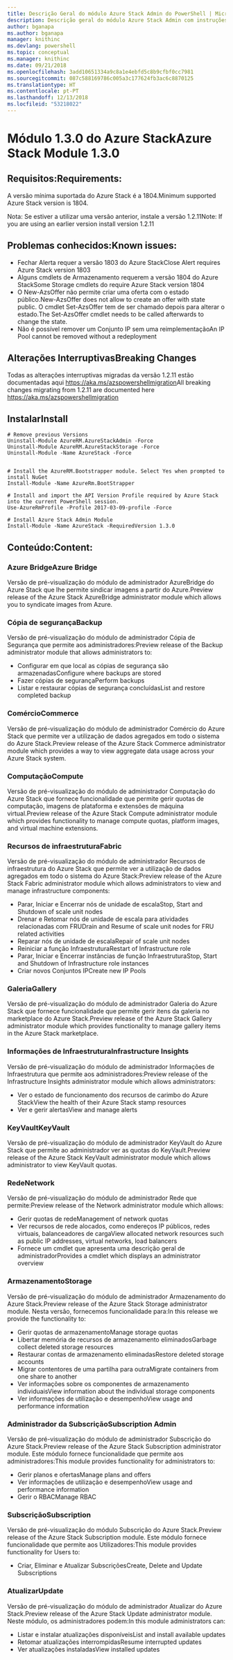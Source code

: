 ```yaml
---
title: Descrição Geral do módulo Azure Stack Admin do PowerShell | Microsoft Docs
description: Descrição geral do módulo Azure Stack Admin com instruções para instalação e configuração.
author: bganapa
ms.author: bganapa
manager: knithinc
ms.devlang: powershell
ms.topic: conceptual
ms.manager: knithinc
ms.date: 09/21/2018
ms.openlocfilehash: 3add10651334a9c8a1e4ebfd5c8b9cfbf0cc7981
ms.sourcegitcommit: 087c588169786c005a3c177624fb3ac6c8870125
ms.translationtype: HT
ms.contentlocale: pt-PT
ms.lasthandoff: 12/13/2018
ms.locfileid: "53218022"
---
```

# <a name="azure-stack-module-130"></a><span data-ttu-id="fc711-103">Módulo 1.3.0 do Azure Stack</span><span class="sxs-lookup"><span data-stu-id="fc711-103">Azure Stack Module 1.3.0</span></span>

## <a name="requirements"></a><span data-ttu-id="fc711-104">Requisitos:</span><span class="sxs-lookup"><span data-stu-id="fc711-104">Requirements:</span></span>
<span data-ttu-id="fc711-105">A versão mínima suportada do Azure Stack é a 1804.</span><span class="sxs-lookup"><span data-stu-id="fc711-105">Minimum supported Azure Stack version is 1804.</span></span>

<span data-ttu-id="fc711-106">Nota: Se estiver a utilizar uma versão anterior, instale a versão 1.2.11</span><span class="sxs-lookup"><span data-stu-id="fc711-106">Note: If you are using an earlier version install version 1.2.11</span></span>

## <a name="known-issues"></a><span data-ttu-id="fc711-107">Problemas conhecidos:</span><span class="sxs-lookup"><span data-stu-id="fc711-107">Known issues:</span></span>

- <span data-ttu-id="fc711-108">Fechar Alerta requer a versão 1803 do Azure Stack</span><span class="sxs-lookup"><span data-stu-id="fc711-108">Close Alert requires Azure Stack version 1803</span></span>
- <span data-ttu-id="fc711-109">Alguns cmdlets de Armazenamento requerem a versão 1804 do Azure Stack</span><span class="sxs-lookup"><span data-stu-id="fc711-109">Some Storage cmdlets do require Azure Stack version 1804</span></span>
- <span data-ttu-id="fc711-110">O New-AzsOffer não permite criar uma oferta com o estado público.</span><span class="sxs-lookup"><span data-stu-id="fc711-110">New-AzsOffer does not allow to create an offer with state public.</span></span> <span data-ttu-id="fc711-111">O cmdlet Set-AzsOffer tem de ser chamado depois para alterar o estado.</span><span class="sxs-lookup"><span data-stu-id="fc711-111">The Set-AzsOffer cmdlet needs to be called afterwards to change the state.</span></span>
- <span data-ttu-id="fc711-112">Não é possível remover um Conjunto IP sem uma reimplementação</span><span class="sxs-lookup"><span data-stu-id="fc711-112">An IP Pool cannot be removed without a redeployment</span></span>

## <a name="breaking-changes"></a><span data-ttu-id="fc711-113">Alterações Interruptivas</span><span class="sxs-lookup"><span data-stu-id="fc711-113">Breaking Changes</span></span>
<span data-ttu-id="fc711-114">Todas as alterações interruptivas migradas da versão 1.2.11 estão documentadas aqui https://aka.ms/azspowershellmigration</span><span class="sxs-lookup"><span data-stu-id="fc711-114">All breaking changes migrating from 1.2.11 are documented here https://aka.ms/azspowershellmigration</span></span>

## <a name="install"></a><span data-ttu-id="fc711-115">Instalar</span><span class="sxs-lookup"><span data-stu-id="fc711-115">Install</span></span>
```
# Remove previous Versions
Uninstall-Module AzureRM.AzureStackAdmin -Force
Uninstall-Module AzureRM.AzureStackStorage -Force
Uninstall-Module -Name AzureStack -Force 


# Install the AzureRM.Bootstrapper module. Select Yes when prompted to install NuGet
Install-Module -Name AzureRm.BootStrapper

# Install and import the API Version Profile required by Azure Stack into the current PowerShell session.
Use-AzureRmProfile -Profile 2017-03-09-profile -Force

# Install Azure Stack Admin Module
Install-Module -Name AzureStack -RequiredVersion 1.3.0
```
## <a name="content"></a><span data-ttu-id="fc711-116">Conteúdo:</span><span class="sxs-lookup"><span data-stu-id="fc711-116">Content:</span></span>
### <a name="azure-bridge"></a><span data-ttu-id="fc711-117">Azure Bridge</span><span class="sxs-lookup"><span data-stu-id="fc711-117">Azure Bridge</span></span>
<span data-ttu-id="fc711-118">Versão de pré-visualização do módulo de administrador AzureBridge do Azure Stack que lhe permite sindicar imagens a partir do Azure.</span><span class="sxs-lookup"><span data-stu-id="fc711-118">Preview release of the Azure Stack AzureBridge administrator module which allows you to syndicate images from Azure.</span></span>

### <a name="backup"></a><span data-ttu-id="fc711-119">Cópia de segurança</span><span class="sxs-lookup"><span data-stu-id="fc711-119">Backup</span></span>
<span data-ttu-id="fc711-120">Versão de pré-visualização do módulo de administrador Cópia de Segurança que permite aos administradores:</span><span class="sxs-lookup"><span data-stu-id="fc711-120">Preview release of the Backup administrator module that allows administrators to:</span></span>
- <span data-ttu-id="fc711-121">Configurar em que local as cópias de segurança são armazenadas</span><span class="sxs-lookup"><span data-stu-id="fc711-121">Configure where backups are stored</span></span>
- <span data-ttu-id="fc711-122">Fazer cópias de segurança</span><span class="sxs-lookup"><span data-stu-id="fc711-122">Perform backups</span></span>
- <span data-ttu-id="fc711-123">Listar e restaurar cópias de segurança concluídas</span><span class="sxs-lookup"><span data-stu-id="fc711-123">List and restore completed backup</span></span>

### <a name="commerce"></a><span data-ttu-id="fc711-124">Comércio</span><span class="sxs-lookup"><span data-stu-id="fc711-124">Commerce</span></span>
<span data-ttu-id="fc711-125">Versão de pré-visualização do módulo de administrador Comércio do Azure Stack que permite ver a utilização de dados agregados em todo o sistema do Azure Stack.</span><span class="sxs-lookup"><span data-stu-id="fc711-125">Preview release of the Azure Stack Commerce administrator module which provides a way to view aggregate data usage across your Azure Stack system.</span></span>

### <a name="compute"></a><span data-ttu-id="fc711-126">Computação</span><span class="sxs-lookup"><span data-stu-id="fc711-126">Compute</span></span>
<span data-ttu-id="fc711-127">Versão de pré-visualização do módulo de administrador Computação do Azure Stack que fornece funcionalidade que permite gerir quotas de computação, imagens de plataforma e extensões de máquina virtual.</span><span class="sxs-lookup"><span data-stu-id="fc711-127">Preview release of the Azure Stack Compute administrator module which provides functionality to manage compute quotas, platform images, and virtual machine extensions.</span></span>

### <a name="fabric"></a><span data-ttu-id="fc711-128">Recursos de infraestrutura</span><span class="sxs-lookup"><span data-stu-id="fc711-128">Fabric</span></span>
<span data-ttu-id="fc711-129">Versão de pré-visualização do módulo de administrador Recursos de infraestrutura do Azure Stack que permite ver a utilização de dados agregados em todo o sistema do Azure Stack:</span><span class="sxs-lookup"><span data-stu-id="fc711-129">Preview release of the Azure Stack Fabric administrator module which allows administrators to view and manage infrastructure components:</span></span>
- <span data-ttu-id="fc711-130">Parar, Iniciar e Encerrar nós de unidade de escala</span><span class="sxs-lookup"><span data-stu-id="fc711-130">Stop, Start and Shutdown of scale unit nodes</span></span>
- <span data-ttu-id="fc711-131">Drenar e Retomar nós de unidade de escala para atividades relacionadas com FRU</span><span class="sxs-lookup"><span data-stu-id="fc711-131">Drain and Resume of scale unit nodes for FRU related activities</span></span>
- <span data-ttu-id="fc711-132">Reparar nós de unidade de escala</span><span class="sxs-lookup"><span data-stu-id="fc711-132">Repair of scale unit nodes</span></span>
- <span data-ttu-id="fc711-133">Reiniciar a função Infraestrutura</span><span class="sxs-lookup"><span data-stu-id="fc711-133">Restart of Infrastructure role</span></span>
- <span data-ttu-id="fc711-134">Parar, Iniciar e Encerrar instâncias de função Infraestrutura</span><span class="sxs-lookup"><span data-stu-id="fc711-134">Stop, Start and Shutdown of Infrastructure role instances</span></span>
- <span data-ttu-id="fc711-135">Criar novos Conjuntos IP</span><span class="sxs-lookup"><span data-stu-id="fc711-135">Create new IP Pools</span></span>


### <a name="gallery"></a><span data-ttu-id="fc711-136">Galeria</span><span class="sxs-lookup"><span data-stu-id="fc711-136">Gallery</span></span>
<span data-ttu-id="fc711-137">Versão de pré-visualização do módulo de administrador Galeria do Azure Stack que fornece funcionalidade que permite gerir itens da galeria no marketplace do Azure Stack.</span><span class="sxs-lookup"><span data-stu-id="fc711-137">Preview release of the Azure Stack Gallery administrator module which provides functionality to manage gallery items in the Azure Stack marketplace.</span></span>

### <a name="infrastructure-insights"></a><span data-ttu-id="fc711-138">Informações de Infraestrutura</span><span class="sxs-lookup"><span data-stu-id="fc711-138">Infrastructure Insights</span></span>
<span data-ttu-id="fc711-139">Versão de pré-visualização do módulo de administrador Informações de Infraestrutura que permite aos administradores:</span><span class="sxs-lookup"><span data-stu-id="fc711-139">Preview release of the Infrastructure Insights administrator module which allows administrators:</span></span>
- <span data-ttu-id="fc711-140">Ver o estado de funcionamento dos recursos de carimbo do Azure Stack</span><span class="sxs-lookup"><span data-stu-id="fc711-140">View the health of their Azure Stack stamp resources</span></span>
- <span data-ttu-id="fc711-141">Ver e gerir alertas</span><span class="sxs-lookup"><span data-stu-id="fc711-141">View and manage alerts</span></span>

### <a name="keyvault"></a><span data-ttu-id="fc711-142">KeyVault</span><span class="sxs-lookup"><span data-stu-id="fc711-142">KeyVault</span></span>
<span data-ttu-id="fc711-143">Versão de pré-visualização do módulo de administrador KeyVault do Azure Stack que permite ao administrador ver as quotas do KeyVault.</span><span class="sxs-lookup"><span data-stu-id="fc711-143">Preview release of the Azure Stack KeyVault administrator module which allows administrator to view KeyVault quotas.</span></span>

### <a name="network"></a><span data-ttu-id="fc711-144">Rede</span><span class="sxs-lookup"><span data-stu-id="fc711-144">Network</span></span>
<span data-ttu-id="fc711-145">Versão de pré-visualização do módulo de administrador Rede que permite:</span><span class="sxs-lookup"><span data-stu-id="fc711-145">Preview release of the Network administrator module which allows:</span></span>
- <span data-ttu-id="fc711-146">Gerir quotas de rede</span><span class="sxs-lookup"><span data-stu-id="fc711-146">Management of network quotas</span></span>
- <span data-ttu-id="fc711-147">Ver recursos de rede alocados, como endereços IP públicos, redes virtuais, balanceadores de carga</span><span class="sxs-lookup"><span data-stu-id="fc711-147">View allocated network resources such as public IP addresses, virtual networks, load balancers</span></span>
- <span data-ttu-id="fc711-148">Fornece um cmdlet que apresenta uma descrição geral de administrador</span><span class="sxs-lookup"><span data-stu-id="fc711-148">Provides a cmdlet which displays an administrator overview</span></span>

### <a name="storage"></a><span data-ttu-id="fc711-149">Armazenamento</span><span class="sxs-lookup"><span data-stu-id="fc711-149">Storage</span></span>
<span data-ttu-id="fc711-150">Versão de pré-visualização do módulo de administrador Armazenamento do Azure Stack.</span><span class="sxs-lookup"><span data-stu-id="fc711-150">Preview release of the Azure Stack Storage administrator module.</span></span>  <span data-ttu-id="fc711-151">Nesta versão, fornecemos funcionalidade para:</span><span class="sxs-lookup"><span data-stu-id="fc711-151">In this release we provide the functionality to:</span></span>
- <span data-ttu-id="fc711-152">Gerir quotas de armazenamento</span><span class="sxs-lookup"><span data-stu-id="fc711-152">Manage storage quotas</span></span>
- <span data-ttu-id="fc711-153">Libertar memória de recursos de armazenamento eliminados</span><span class="sxs-lookup"><span data-stu-id="fc711-153">Garbage collect deleted storage resources</span></span>
- <span data-ttu-id="fc711-154">Restaurar contas de armazenamento eliminadas</span><span class="sxs-lookup"><span data-stu-id="fc711-154">Restore deleted storage accounts</span></span>
- <span data-ttu-id="fc711-155">Migrar contentores de uma partilha para outra</span><span class="sxs-lookup"><span data-stu-id="fc711-155">Migrate containers from one share to another</span></span>
- <span data-ttu-id="fc711-156">Ver informações sobre os componentes de armazenamento individuais</span><span class="sxs-lookup"><span data-stu-id="fc711-156">View information about the individual storage components</span></span>
- <span data-ttu-id="fc711-157">Ver informações de utilização e desempenho</span><span class="sxs-lookup"><span data-stu-id="fc711-157">View usage and performance information</span></span>

### <a name="subscription-admin"></a><span data-ttu-id="fc711-158">Administrador da Subscrição</span><span class="sxs-lookup"><span data-stu-id="fc711-158">Subscription Admin</span></span>
<span data-ttu-id="fc711-159">Versão de pré-visualização do módulo de administrador Subscrição do Azure Stack.</span><span class="sxs-lookup"><span data-stu-id="fc711-159">Preview release of the Azure Stack Subscription administrator module.</span></span>  <span data-ttu-id="fc711-160">Este módulo fornece funcionalidade que permite aos administradores:</span><span class="sxs-lookup"><span data-stu-id="fc711-160">This module provides functionality for administrators to:</span></span>
- <span data-ttu-id="fc711-161">Gerir planos e ofertas</span><span class="sxs-lookup"><span data-stu-id="fc711-161">Manage plans and offers</span></span>
- <span data-ttu-id="fc711-162">Ver informações de utilização e desempenho</span><span class="sxs-lookup"><span data-stu-id="fc711-162">View usage and performance information</span></span>
- <span data-ttu-id="fc711-163">Gerir o RBAC</span><span class="sxs-lookup"><span data-stu-id="fc711-163">Manage RBAC</span></span>

### <a name="subscription"></a><span data-ttu-id="fc711-164">Subscrição</span><span class="sxs-lookup"><span data-stu-id="fc711-164">Subscription</span></span>
<span data-ttu-id="fc711-165">Versão de pré-visualização do módulo Subscrição do Azure Stack.</span><span class="sxs-lookup"><span data-stu-id="fc711-165">Preview release of the Azure Stack Subscription module.</span></span>  <span data-ttu-id="fc711-166">Este módulo fornece funcionalidade que permite aos Utilizadores:</span><span class="sxs-lookup"><span data-stu-id="fc711-166">This module provides functionality for Users to:</span></span>
- <span data-ttu-id="fc711-167">Criar, Eliminar e Atualizar Subscrições</span><span class="sxs-lookup"><span data-stu-id="fc711-167">Create, Delete and Update Subscriptions</span></span>

### <a name="update"></a><span data-ttu-id="fc711-168">Atualizar</span><span class="sxs-lookup"><span data-stu-id="fc711-168">Update</span></span>
<span data-ttu-id="fc711-169">Versão de pré-visualização do módulo de administrador Atualizar do Azure Stack.</span><span class="sxs-lookup"><span data-stu-id="fc711-169">Preview release of the Azure Stack Update administrator module.</span></span>  <span data-ttu-id="fc711-170">Neste módulo, os administradores podem:</span><span class="sxs-lookup"><span data-stu-id="fc711-170">In this module administrators can:</span></span>
- <span data-ttu-id="fc711-171">Listar e instalar atualizações disponíveis</span><span class="sxs-lookup"><span data-stu-id="fc711-171">List and install available updates</span></span>
- <span data-ttu-id="fc711-172">Retomar atualizações interrompidas</span><span class="sxs-lookup"><span data-stu-id="fc711-172">Resume interrupted updates</span></span>
- <span data-ttu-id="fc711-173">Ver atualizações instaladas</span><span class="sxs-lookup"><span data-stu-id="fc711-173">View installed updates</span></span>
